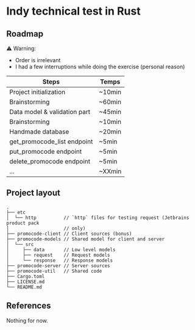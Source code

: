 # Indy technical test in Rust

## Roadmap

:warning: Warning:

- Order is irrelevant
- I had a few interruptions while doing the exercise (personal reason)

| Steps                        | Temps  |
|------------------------------|--------|
| Project initialization       | ~10min |
| Brainstorming                | ~60min |
| Data model & validation part | ~45min |
| Brainstorming                | ~10min |
| Handmade database            | ~20min |
| get_promocode_list endpoint  | ~5min  |
| put_promocode endpoint       | ~5min  |
| delete_promocode endpoint    | ~5min  |
| ...                          | ~XXmin |

## Project layout

```text
.
├── etc
│  └── http          // `http` files for testing request (Jetbrains product pack
│                    // only)
├── promocode-client // Client sources (bonus)
├── promocode-models // Shared model for client and server
│  └── src
│     ├── data       // Low level models
│     ├── request    // Request models
│     └── response   // Response models
├── promocode-server // Server sources
├── promocode-util   // Shared code
├── Cargo.toml
├── LICENSE.md
└── README.md
```

## References

Nothing for now.
